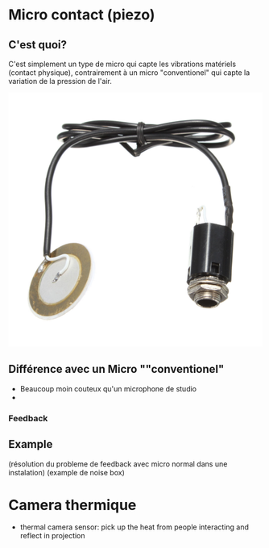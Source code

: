 # Micro contact (piezo)
## C'est quoi?
C'est simplement un type de micro qui capte les vibrations matériels (contact physique), contrairement à un micro "conventionel" qui capte la variation de la pression de l'air.

![image reference piezo microphone](/images/piezo_example.jpg)

## Différence avec un Micro ""conventionel"
- Beaucoup moin couteux qu'un microphone de studio
- 
### Feedback

## Example 
(résolution du probleme de feedback avec micro normal dans une instalation)
(example de noise box)


# Camera thermique
* thermal camera sensor: pick up the heat from people interacting and reflect in projection
